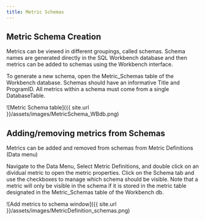 ```yaml
---
title: Metric Schemas
---
```




## Metric Schema Creation

Metrics can be viewed in different groupings, called schemas. Schema names are generated directly in the SQL Workbench database and then metrics can be added to schemas using the Workbench interface.  

To generate a new schema, open the Metric_Schemas table of the Workbench database. Schemas should have an informative Title and ProgramID. All metrics within a schema must come from a single DatabaseTable.  

![Metric Schema table]({{ site.url }}/assets/images/MetricSchema_WBdb.png)



## Adding/removing metrics from Schemas

Metrics can be added and removed from schemas from Metric Definitions (Data menu)

Navigate to the Data Menu, Select Metric Definitions, and double click on an dividual metric to open the metric properties.  Click on the Schema tab and use the checkboxes to manage which schema should be visible.  Note that a metric will only be visible in the schema if it is stored in the metric table designated in the Metric_Schemas table of the Workbench db.

![Add metrics to schema window]({{ site.url }}/assets/images/MetricDefinition_schemas.png)
